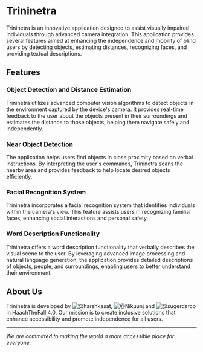 # Trininetra

Trininetra is an innovative application designed to assist visually impaired individuals through advanced camera integration. This application provides several features aimed at enhancing the independence and mobility of blind users by detecting objects, estimating distances, recognizing faces, and providing textual descriptions.

## Features

### Object Detection and Distance Estimation
Trininetra utilizes advanced computer vision algorithms to detect objects in the environment captured by the device's camera. It provides real-time feedback to the user about the objects present in their surroundings and estimates the distance to those objects, helping them navigate safely and independently.

### Near Object Detection
The application helps users find objects in close proximity based on verbal instructions. By interpreting the user's commands, Trininetra scans the nearby area and provides feedback to help locate desired objects efficiently.

### Facial Recognition System
Trininetra incorporates a facial recognition system that identifies individuals within the camera's view. This feature assists users in recognizing familiar faces, enhancing social interactions and personal safety.

### Word Description Functionality
Trininetra offers a word description functionality that verbally describes the visual scene to the user. By leveraging advanced image processing and natural language generation, the application provides detailed descriptions of objects, people, and surroundings, enabling users to better understand their environment.

## About Us

Trininetra is developed by ![@harshkasat](https://github.com/harshkasat), ![@Nikuunj](https://github.com/Nikuunj) and ![@sugerdarco](https://github.com/sugerdarco) in HaachTheFall 4.0. Our mission is to create inclusive solutions that enhance accessibility and promote independence for all users.

---
*We are committed to making the world a more accessible place for everyone.*
